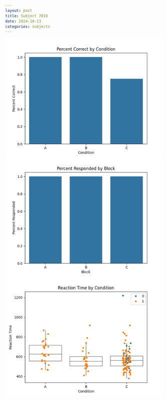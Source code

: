 ```yaml
---
layout: post
title: Subject 7019
date: 2024-10-13
categories: subjects
---
```


![](data/7019/run-10/7019_ATS_percent_correct.png)
![](data/7019/run-10/7019_ATS_percent_responded.png)
![](data/7019/run-10/7019_ATS_rt.png)
